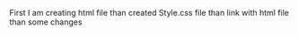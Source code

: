 First I am creating html file 
than created Style.css file
than link with html file
than some changes
